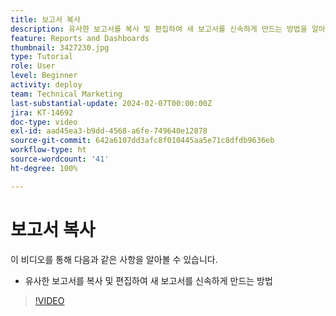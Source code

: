 ```yaml
---
title: 보고서 복사
description: 유사한 보고서를 복사 및 편집하여 새 보고서를 신속하게 만드는 방법을 알아봅니다.
feature: Reports and Dashboards
thumbnail: 3427230.jpg
type: Tutorial
role: User
level: Beginner
activity: deploy
team: Technical Marketing
last-substantial-update: 2024-02-07T00:00:00Z
jira: KT-14692
doc-type: video
exl-id: aad45ea3-b9dd-4568-a6fe-749640e12878
source-git-commit: 642a6107dd3afc8f010445aa5e71c8dfdb9636eb
workflow-type: ht
source-wordcount: '41'
ht-degree: 100%

---
```


# 보고서 복사

이 비디오를 통해 다음과 같은 사항을 알아볼 수 있습니다.

* 유사한 보고서를 복사 및 편집하여 새 보고서를 신속하게 만드는 방법

>[!VIDEO](https://video.tv.adobe.com/v/3427230/?quality=12&learn=on)

